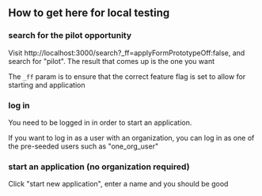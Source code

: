 ## How to get here for local testing

### search for the pilot opportunity

Visit http://localhost:3000/search?\_ff=applyFormPrototypeOff:false, and search for "pilot". The result that comes up is the one you want

The `_ff` param is to ensure that the correct feature flag is set to allow for starting and application

### log in

You need to be logged in in order to start an application.

If you want to log in as a user with an organization, you can log in as one of the pre-seeded users such as "one_org_user"

### start an application (no organization required)

Click "start new application", enter a name and you should be good
